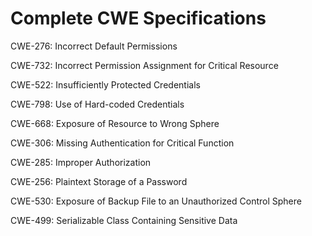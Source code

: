 

# Complete CWE Specifications

CWE-276: Incorrect Default Permissions

CWE-732: Incorrect Permission Assignment for Critical Resource

CWE-522: Insufficiently Protected Credentials

CWE-798: Use of Hard-coded Credentials

CWE-668: Exposure of Resource to Wrong Sphere

CWE-306: Missing Authentication for Critical Function

CWE-285: Improper Authorization

CWE-256: Plaintext Storage of a Password

CWE-530: Exposure of Backup File to an Unauthorized Control Sphere

CWE-499: Serializable Class Containing Sensitive Data